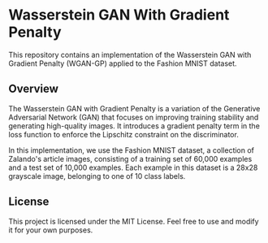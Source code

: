 # Wasserstein GAN With Gradient Penalty

This repository contains an implementation of the Wasserstein GAN with Gradient Penalty (WGAN-GP) applied to the Fashion MNIST dataset.

## Overview

The Wasserstein GAN with Gradient Penalty is a variation of the Generative Adversarial Network (GAN) that focuses on improving training stability and generating high-quality images. It introduces a gradient penalty term in the loss function to enforce the Lipschitz constraint on the discriminator.

In this implementation, we use the Fashion MNIST dataset, a collection of Zalando's article images, consisting of a training set of 60,000 examples and a test set of 10,000 examples. Each example in this dataset is a 28x28 grayscale image, belonging to one of 10 class labels.

## License

This project is licensed under the MIT License. Feel free to use and modify it for your own purposes.
